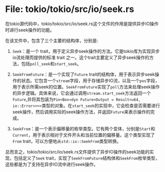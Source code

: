 # File: tokio/tokio/src/io/seek.rs

在tokio源代码中，tokio/tokio/src/io/seek.rs这个文件的作用是提供异步IO操作时进行seek操作的功能。

在该文件中，包含了三个主要的结构体，分别是:

1. `Seek`：是一个 trait，用于定义异步seek操作的方法。它是tokio库为实现异步io流处理而提供的标准 trait 之一。这个trait主要定义了异步seek操作的方法，包括`poll_seek`和`start_seek`。

2. `SeekFromFuture`：是一个实现了`Future` trait的结构体，用于表示异步seek操作的状态。它包含一个`stream`字段，用于存储异步IO流，以及一个`pos`字段，用于表示所需seek的位置。`SeekFromFuture`实现了`poll`方法来处理seek操作的异步逻辑。具体来说，它会通过调用`stream.start_seek`方法返回一个`Future`,并将其包装为`Pin<Box<dyn Future<Output = Result<u64, io::Error>>>>`类型的对象。在`start_seek`的实现中，它会检查是否需要进行seek操作，然后调用实际的seek操作方法，并返回`Future`来表示操作的完成。

3. `SeekFrom`：是一个表示偏移量的枚举类型。它有两个变体，分别是`Start`和`Current`，用于表示相对于文件开头和当前位置的偏移量。这个类型实现了`From` trait，可以方便地从`std::io::SeekFrom`类型转换。

总而言之，tokio/tokio/src/io/seek.rs文件提供了异步IO操作的seek功能的实现，包括定义了`Seek` trait，实现了`SeekFromFuture`结构体和`SeekFrom`枚举类型，这些都是为了支持在异步IO流中进行seek操作。

